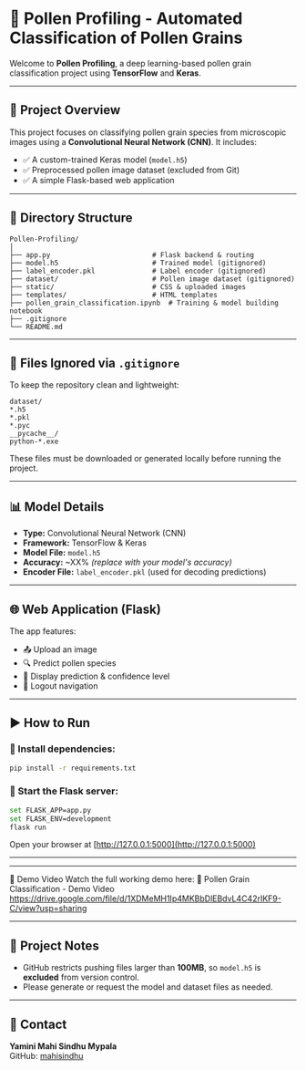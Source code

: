# 🌾 Pollen Profiling - Automated Classification of Pollen Grains

Welcome to **Pollen Profiling**, a deep learning-based pollen grain classification project using **TensorFlow** and **Keras**.

---

## 🚀 Project Overview

This project focuses on classifying pollen grain species from microscopic images using a **Convolutional Neural Network (CNN)**. It includes:

- ✅ A custom-trained Keras model (`model.h5`)  
- ✅ Preprocessed pollen image dataset (excluded from Git)  
- ✅ A simple Flask-based web application

---

## 📁 Directory Structure

```
Pollen-Profiling/
│
├── app.py                         # Flask backend & routing
├── model.h5                       # Trained model (gitignored)
├── label_encoder.pkl              # Label encoder (gitignored)
├── dataset/                       # Pollen image dataset (gitignored)
├── static/                        # CSS & uploaded images
├── templates/                     # HTML templates
├── pollen_grain_classification.ipynb  # Training & model building notebook
├── .gitignore
└── README.md
```

---

## 🚫 Files Ignored via `.gitignore`

To keep the repository clean and lightweight:

```gitignore
dataset/
*.h5
*.pkl
*.pyc
__pycache__/
python-*.exe
```

These files must be downloaded or generated locally before running the project.

---

## 📊 Model Details

- **Type:** Convolutional Neural Network (CNN)  
- **Framework:** TensorFlow & Keras  
- **Model File:** `model.h5`  
- **Accuracy:** ~XX% *(replace with your model's accuracy)*  
- **Encoder File:** `label_encoder.pkl` (used for decoding predictions)

---

## 🌐 Web Application (Flask)

The app features:

- 📤 Upload an image
- 🔍 Predict pollen species
- 🧠 Display prediction & confidence level
- 🔁 Logout navigation

---

## ▶️ How to Run

### 🔧 Install dependencies:

```bash
pip install -r requirements.txt
```

### 🚀 Start the Flask server:

```bash
set FLASK_APP=app.py
set FLASK_ENV=development
flask run
```

Open your browser at [http://127.0.0.1:5000](http://127.0.0.1:5000)

---

---

🎥 Demo Video
Watch the full working demo here:
🔗 Pollen Grain Classification - Demo Video https://drive.google.com/file/d/1XDMeMH1Ip4MKBbDlEBdvL4C42rIKF9-C/view?usp=sharing

---

## 📄 Project Notes

- GitHub restricts pushing files larger than **100MB**, so `model.h5` is **excluded** from version control.
- Please generate or request the model and dataset files as needed.

---

## 📧 Contact

**Yamini Mahi Sindhu Mypala**  
GitHub: [mahisindhu](https://github.com/mahisindhu)
